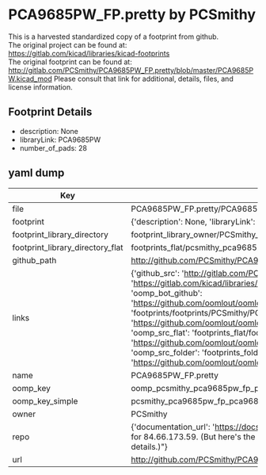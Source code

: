 # PCA9685PW_FP.pretty by PCSmithy  
This is a harvested standardized copy of a footprint from github.  
The original project can be found at:  
https://gitlab.com/kicad/libraries/kicad-footprints  
The original footprint can be found at:
http://gitlab.com/PCSmithy/PCA9685PW_FP.pretty/blob/master/PCA9685PW.kicad_mod
Please consult that link for additional, details, files, and license information.  
## Footprint Details
* description: None  
* libraryLink: PCA9685PW  
* number_of_pads: 28  
## yaml dump  
| Key | Value |  
| --- | --- |  
| file | PCA9685PW_FP.pretty/PCA9685PW.kicad_mod |  
| footprint | {'description': None, 'libraryLink': 'PCA9685PW', 'number_of_pads': 28} |  
| footprint_library_directory | footprint_library_owner/PCSmithy_PCA9685PW_FP.pretty |  
| footprint_library_directory_flat | footprints_flat/pcsmithy_pca9685pw_fp_pca9685pw/working |  
| github_path | http://github.com/PCSmithy/PCA9685PW_FP.pretty/blob/master/PCA9685PW.kicad_mod |  
| links | {'github_src': 'http://gitlab.com/PCSmithy/PCA9685PW_FP.pretty/blob/master/PCA9685PW.kicad_mod', 'github_src_repo': 'https://gitlab.com/kicad/libraries/kicad-footprints', 'oomp_bot': 'footprints/pcsmithy_pca9685pw_fp_pca9685pw/working', 'oomp_bot_github': 'https://github.com/oomlout/oomlout_oomp_footprint_bot/tree/main/footprints/pcsmithy_pca9685pw_fp_pca9685pw/working', 'oomp_doc': 'footprints/footprints/PCSmithy/PCA9685PW_FP/PCA9685PW/working/', 'oomp_doc_github': 'https://github.com/oomlout/oomlout_oomp_footprint_doc/tree/main/footprints/footprints/PCSmithy/PCA9685PW_FP/PCA9685PW/working', 'oomp_src_flat': 'footprints_flat/footprints_flat/pcsmithy_pca9685pw_fp_pca9685pw/working', 'oomp_src_flat_github': 'https://github.com/oomlout/oomlout_oomp_footprint_src/tree/main/footprints_flat/pcsmithy_pca9685pw_fp_pca9685pw/working', 'oomp_src_folder': 'footprints_folder/footprints_folder/PCSmithy/PCA9685PW_FP/PCA9685PW/working', 'oomp_src_folder_github': 'https://github.com/oomlout/oomlout_oomp_footprint_src/tree/main/footprints_folder/PCSmithy/PCA9685PW_FP/PCA9685PW/working'} |  
| name | PCA9685PW_FP.pretty |  
| oomp_key | oomp_pcsmithy_pca9685pw_fp_pca9685pw |  
| oomp_key_simple | pcsmithy_pca9685pw_fp_pca9685pw |  
| owner | PCSmithy |  
| repo | {'documentation_url': 'https://docs.github.com/rest/overview/resources-in-the-rest-api#rate-limiting', 'message': "API rate limit exceeded for 84.66.173.59. (But here's the good news: Authenticated requests get a higher rate limit. Check out the documentation for more details.)"} |  
| url | http://github.com/PCSmithy/PCA9685PW_FP.pretty |  

